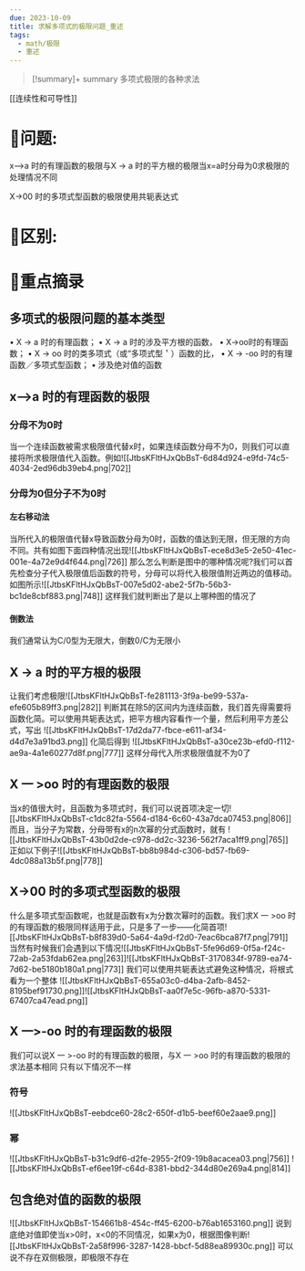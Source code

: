 ```yaml
---
due: 2023-10-09
title: 求解多项式的极限问题_重述
tags:
  - math/极限
  - 重述
---
```



> [!summary]+ summary
> 多项式极限的各种求法


[[连续性和可导性]]

# 🤔问题:
x-->a 时的有理函数的极限与X -> a 时的平方根的极限当x=a时分母为0求极限的处理情况不同


X->00 时的多项式型函数的极限使用共轭表达式







# 🤔区别:












# 📘重点摘录
## 多项式的极限问题的基本类型
• X -> a 时的有理函数；
• X -> a 时的涉及平方根的函数，
• X->oo时的有理函数；
• X -> oo 时的类多项式（或“多项式型＇）函数的比，
• X -> -oo 时的有理函数／多项式型函数；
• 涉及绝对值的函数

## x-->a 时的有理函数的极限
### 分母不为0时
当一个连续函数被需求极限值代替x时，如果连续函数分母不为0，则我们可以直接将所求极限值代入函数。例如![[JtbsKFltHJxQbBsT-6d84d924-e9fd-74c5-4034-2ed96db39eb4.png|702]]
### 分母为0但分子不为0时
#### 左右移动法
当所代入的极限值代替x导致函数分母为0时，函数的值达到无限，但无限的方向不同。共有如图下面四种情况出现![[JtbsKFltHJxQbBsT-ece8d3e5-2e50-41ec-001e-4a72e9d4f644.png|726]]
那么怎么判断是图中的哪种情况呢?我们可以首先检查分子代入极限值后函数的符号，分母可以将代入极限值附近两边的值移动。如图所示![[JtbsKFltHJxQbBsT-007e5d02-abe2-5f7b-56b3-bc1de8cbf883.png|748]]
这样我们就判断出了是以上哪种图的情况了
#### 倒数法
我们通常认为C/0型为无限大，倒数0/C为无限小


## X -> a 时的平方根的极限
让我们考虑极限![[JtbsKFltHJxQbBsT-fe281113-3f9a-be99-537a-efe605b89ff3.png|282]]
判断其在除5的区间内为连续函数，我们首先得需要将函数化简。可以使用共轭表达式，把平方根内容看作一个量，然后利用平方差公式，写出
![[JtbsKFltHJxQbBsT-17d2da77-fbce-e611-af34-d4d7e3a91bd3.png]]
化简后得到
![[JtbsKFltHJxQbBsT-a30ce23b-efd0-f112-ae9a-4a1e60277d8f.png|777]]
这样分母代入所求极限值就不为0了

## X 一 >oo 时的有理函数的极限
当x的值很大时，且函数为多项式时，我们可以说首项决定一切![[JtbsKFltHJxQbBsT-c1dc82fa-5564-d184-6c60-43a7dca07453.png|806]]
而且，当分子为常数，分母带有x的n次幂的分式函数时，就有
![[JtbsKFltHJxQbBsT-43b0d2de-c978-dd2c-3236-562f7aca1ff9.png|765]]
正如以下例子![[JtbsKFltHJxQbBsT-bb8b984d-c306-bd57-fb69-4dc088a13b5f.png|778]]

## X->00 时的多项式型函数的极限
什么是多项式型函数呢，也就是函数有x为分数次幂时的函数。我们求X 一 >oo 时的有理函数的极限同样适用于此，只是多了一步——化简首项![[JtbsKFltHJxQbBsT-b8f839d0-5a64-4a9d-f2d0-7eac6bca87f7.png|791]]
当然有时候我们会遇到以下情况![[JtbsKFltHJxQbBsT-5fe96d69-0f5a-f24c-72ab-2a53fdab62ea.png|263]]![[JtbsKFltHJxQbBsT-3170834f-9789-ea74-7d62-be5180b180a1.png|773]]
我们可以使用共轭表达式避免这种情况，将根式看为一个整体
![[JtbsKFltHJxQbBsT-655a03c0-d4ba-2afb-8452-8195bef91730.png]]![[JtbsKFltHJxQbBsT-aa0f7e5c-96fb-a870-5331-67407ca47ead.png]]

## X 一>-oo 时的有理函数的极限
我们可以说X 一 >-oo 时的有理函数的极限，与X 一 >oo 时的有理函数的极限的求法基本相同
只有以下情况不一样
### 符号
![[JtbsKFltHJxQbBsT-eebdce60-28c2-650f-d1b5-beef60e2aae9.png]]
### 幂
![[JtbsKFltHJxQbBsT-b31c9df6-d2fe-2955-2f09-19b8acacea03.png|756]]
![[JtbsKFltHJxQbBsT-ef6ee19f-c64d-8381-bbd2-344d80e269a4.png|814]]

## 包含绝对值的函数的极限
![[JtbsKFltHJxQbBsT-154661b8-454c-ff45-6200-b76ab1653160.png]]
说到底绝对值即使当x>0时，x<0的不同情况，如果x为0，根据图像判断![[JtbsKFltHJxQbBsT-2a58f996-3287-1428-bbcf-5d88ea89930c.png]]
可以说不存在双侧极限，即极限不存在

